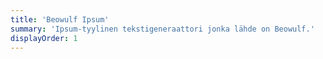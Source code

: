 ```yaml
---
title: 'Beowulf Ipsum'
summary: 'Ipsum-tyylinen tekstigeneraattori jonka lähde on Beowulf.'
displayOrder: 1
---
```

